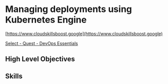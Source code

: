 # Managing deployments using Kubernetes Engine


[https://www.cloudskillsboost.google](https://www.cloudskillsboost.google)

[Select - Quest -  DevOps Essentials](https://www.cloudskillsboost.google/paths)


**High Level Objectives**
- 



**Skills**
- 

